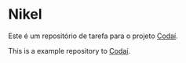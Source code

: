 # Nikel

Este é um repositório de tarefa para o projeto [Codaí](https://codai.club.hotmart.com/login).

This is a example repository to  [Codaí](https://codai.club.hotmart.com/login).
